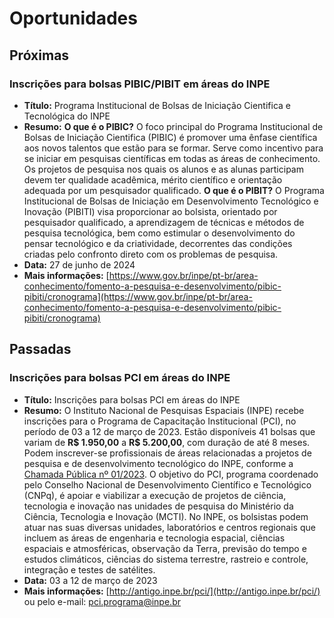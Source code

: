 # Oportunidades

## Próximas

### Inscrições para bolsas PIBIC/PIBIT em áreas do INPE

* **Título:** Programa Institucional de Bolsas de Iniciação Cientifica e Tecnológica do INPE
* **Resumo:** **O que é o PIBIC?** O foco principal do Programa Institucional de Bolsas de Iniciação Cientifica (PIBIC) é promover uma ênfase científica aos novos talentos que estão para se formar. Serve como incentivo para se iniciar em pesquisas científicas em todas as áreas de conhecimento. Os projetos de pesquisa nos quais os alunos e as alunas participam devem ter qualidade acadêmica, mérito científico e orientação adequada por um pesquisador qualificado. **O que é o PIBIT?** O Programa Institucional de Bolsas de Iniciação em Desenvolvimento Tecnológico e Inovação (PIBITI) visa proporcionar ao bolsista, orientado por pesquisador qualificado, a aprendizagem de técnicas e métodos de pesquisa tecnológica, bem como estimular o desenvolvimento do pensar tecnológico e da criatividade, decorrentes das condições criadas pelo confronto direto com os problemas de pesquisa.
* **Data:** 27 de junho de 2024
* **Mais informações:** [https://www.gov.br/inpe/pt-br/area-conhecimento/fomento-a-pesquisa-e-desenvolvimento/pibic-pibiti/cronograma](https://www.gov.br/inpe/pt-br/area-conhecimento/fomento-a-pesquisa-e-desenvolvimento/pibic-pibiti/cronograma)

## Passadas

### Inscrições para bolsas PCI em áreas do INPE

* **Título:** Inscrições para bolsas PCI em áreas do INPE
* **Resumo:** O Instituto Nacional de Pesquisas Espaciais (INPE) recebe inscrições para o Programa de Capacitação Institucional (PCI), no período de 03 a 12 de março de 2023. Estão disponíveis 41 bolsas que variam de **R$ 1.950,00** a **R$ 5.200,00**, com duração de até 8 meses. Podem inscrever-se profissionais de áreas relacionadas a projetos de pesquisa e de desenvolvimento tecnológico do INPE, conforme a [Chamada Pública nº 01/2023](http://www.inpe.br/pci/solicitacao_bolsa/edital.php). O objetivo do PCI, programa coordenado pelo Conselho Nacional de Desenvolvimento Científico e Tecnológico (CNPq), é apoiar e viabilizar a execução de projetos de ciência, tecnologia e inovação nas unidades de pesquisa do Ministério da Ciência, Tecnologia e Inovação (MCTI). No INPE, os bolsistas podem atuar nas suas diversas unidades, laboratórios e centros regionais que incluem as áreas de engenharia e tecnologia espacial, ciências espaciais e atmosféricas, observação da Terra, previsão do tempo e estudos climáticos, ciências do sistema terrestre, rastreio e controle, integração e testes de satélites.
* **Data:** 03 a 12 de março de 2023
* **Mais informações:** [http://antigo.inpe.br/pci/](http://antigo.inpe.br/pci/) ou pelo e-mail: [pci.programa@inpe.br](mailto:pci.programa@inpe.br)

